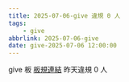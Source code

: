 ```yaml
---
title: 2025-07-06-give 違規 0 人
tags:
    - give
abbrlink: 2025-07-06-give
date: give-2025-07-06 12:00:00
---
```

give 板 [板規連結](https://www.ptt.cc/bbs/give/M.1612495900.A.C32.html)
昨天違規 0 人
